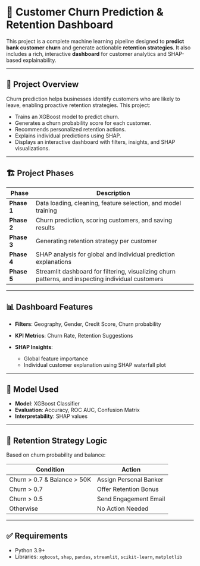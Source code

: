 # 🧠 Customer Churn Prediction & Retention Dashboard

This project is a complete machine learning pipeline designed to **predict bank customer churn** and generate actionable **retention strategies**. It also includes a rich, interactive **dashboard** for customer analytics and SHAP-based explainability.

---

## 🚀 Project Overview

Churn prediction helps businesses identify customers who are likely to leave, enabling proactive retention strategies. This project:

- Trains an XGBoost model to predict churn.
- Generates a churn probability score for each customer.
- Recommends personalized retention actions.
- Explains individual predictions using SHAP.
- Displays an interactive dashboard with filters, insights, and SHAP visualizations.

---

## 🏗️ Project Phases

| Phase | Description |
|-------|-------------|
| **Phase 1** | Data loading, cleaning, feature selection, and model training |
| **Phase 2** | Churn prediction, scoring customers, and saving results |
| **Phase 3** | Generating retention strategy per customer |
| **Phase 4** | SHAP analysis for global and individual prediction explanations |
| **Phase 5** | Streamlit dashboard for filtering, visualizing churn patterns, and inspecting individual customers |

---

## 📊 Dashboard Features

* **Filters**: Geography, Gender, Credit Score, Churn probability
* **KPI Metrics**: Churn Rate, Retention Suggestions
* **SHAP Insights**:

  * Global feature importance
  * Individual customer explanation using SHAP waterfall plot

---

## 🧠 Model Used

* **Model**: XGBoost Classifier
* **Evaluation**: Accuracy, ROC AUC, Confusion Matrix
* **Interpretability**: SHAP values

---

## 🎯 Retention Strategy Logic

Based on churn probability and balance:

| Condition                   | Action                 |
| --------------------------- | ---------------------- |
| Churn > 0.7 & Balance > 50K | Assign Personal Banker |
| Churn > 0.7                 | Offer Retention Bonus  |
| Churn > 0.5                 | Send Engagement Email  |
| Otherwise                   | No Action Needed       |

---

## ✅ Requirements

* Python 3.9+
* Libraries: `xgboost`, `shap`, `pandas`, `streamlit`, `scikit-learn`, `matplotlib`


